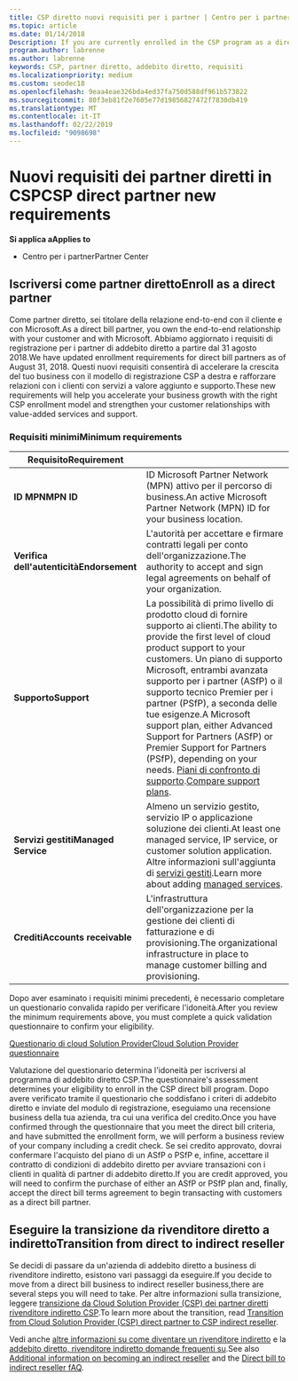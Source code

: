 ```yaml
---
title: CSP diretto nuovi requisiti per i partner | Centro per i partner
ms.topic: article
ms.date: 01/14/2018
Description: If you are currently enrolled in the CSP program as a direct partner, you should prepare to meet these updated support and services requirements.
program.author: labrenne
ms.author: labrenne
keywords: CSP, partner diretto, addebito diretto, requisiti
ms.localizationpriority: medium
ms.custom: seodec18
ms.openlocfilehash: 9eaa4eae326bda4ed37fa750d588df961b573822
ms.sourcegitcommit: 80f3eb81f2e7605e77d19856827472f7830db419
ms.translationtype: MT
ms.contentlocale: it-IT
ms.lasthandoff: 02/22/2019
ms.locfileid: "9098698"
---
```

# <a name="csp-direct-partner-new-requirements"></a><span data-ttu-id="c152a-103">Nuovi requisiti dei partner diretti in CSP</span><span class="sxs-lookup"><span data-stu-id="c152a-103">CSP direct partner new requirements</span></span>

**<span data-ttu-id="c152a-104">Si applica a</span><span class="sxs-lookup"><span data-stu-id="c152a-104">Applies to</span></span>**

- <span data-ttu-id="c152a-105">Centro per i partner</span><span class="sxs-lookup"><span data-stu-id="c152a-105">Partner Center</span></span>

## <a name="enroll-as-a-direct-partner"></a><span data-ttu-id="c152a-106">Iscriversi come partner diretto</span><span class="sxs-lookup"><span data-stu-id="c152a-106">Enroll as a direct partner</span></span>

<span data-ttu-id="c152a-107">Come partner diretto, sei titolare della relazione end-to-end con il cliente e con Microsoft.</span><span class="sxs-lookup"><span data-stu-id="c152a-107">As a direct bill partner, you own the end-to-end relationship with your customer and with Microsoft.</span></span> <span data-ttu-id="c152a-108">Abbiamo aggiornato i requisiti di registrazione per i partner di addebito diretto a partire dal 31 agosto 2018.</span><span class="sxs-lookup"><span data-stu-id="c152a-108">We have updated enrollment requirements for direct bill partners as of August 31, 2018.</span></span> <span data-ttu-id="c152a-109">Questi nuovi requisiti consentirà di accelerare la crescita del tuo business con il modello di registrazione CSP a destra e rafforzare relazioni con i clienti con servizi a valore aggiunto e supporto.</span><span class="sxs-lookup"><span data-stu-id="c152a-109">These new requirements will help you accelerate your business growth with the right CSP enrollment model and strengthen your customer relationships with value-added services and support.</span></span> 

### <a name="minimum-requirements"></a><span data-ttu-id="c152a-110">Requisiti minimi</span><span class="sxs-lookup"><span data-stu-id="c152a-110">Minimum requirements</span></span>

|**<span data-ttu-id="c152a-111">Requisito</span><span class="sxs-lookup"><span data-stu-id="c152a-111">Requirement</span></span>**|                             |
|--------------------------------|--------------------------------------------------------------|
|**<span data-ttu-id="c152a-112">ID MPN</span><span class="sxs-lookup"><span data-stu-id="c152a-112">MPN ID</span></span>**   |<span data-ttu-id="c152a-113">ID Microsoft Partner Network (MPN) attivo per il percorso di business.</span><span class="sxs-lookup"><span data-stu-id="c152a-113">An active Microsoft Partner Network (MPN) ID for your business location.</span></span>   |
|**<span data-ttu-id="c152a-114">Verifica dell'autenticità</span><span class="sxs-lookup"><span data-stu-id="c152a-114">Endorsement</span></span>**   |<span data-ttu-id="c152a-115">L'autorità per accettare e firmare contratti legali per conto dell'organizzazione.</span><span class="sxs-lookup"><span data-stu-id="c152a-115">The authority to accept and sign legal agreements on behalf of your organization.</span></span>|
|**<span data-ttu-id="c152a-116">Supporto</span><span class="sxs-lookup"><span data-stu-id="c152a-116">Support</span></span>**  |<span data-ttu-id="c152a-117">La possibilità di primo livello di prodotto cloud di fornire supporto ai clienti.</span><span class="sxs-lookup"><span data-stu-id="c152a-117">The ability to provide the first level of cloud product support to your customers.</span></span> <span data-ttu-id="c152a-118">Un piano di supporto Microsoft, entrambi avanzata supporto per i partner (ASfP) o il supporto tecnico Premier per i partner (PSfP), a seconda delle tue esigenze.</span><span class="sxs-lookup"><span data-stu-id="c152a-118">A Microsoft support plan, either Advanced Support for Partners (ASfP) or Premier Support for Partners (PSfP), depending on your needs.</span></span> <span data-ttu-id="c152a-119">[Piani di confronto di supporto](https://partner.microsoft.com/en-US/support/partnersupport).</span><span class="sxs-lookup"><span data-stu-id="c152a-119">[Compare support plans](https://partner.microsoft.com/en-US/support/partnersupport).</span></span> |
|**<span data-ttu-id="c152a-120">Servizi gestiti</span><span class="sxs-lookup"><span data-stu-id="c152a-120">Managed Service</span></span>**   |<span data-ttu-id="c152a-121">Almeno un servizio gestito, servizio IP o applicazione soluzione dei clienti.</span><span class="sxs-lookup"><span data-stu-id="c152a-121">At least one managed service, IP service, or customer solution application.</span></span> <span data-ttu-id="c152a-122">Altre informazioni sull'aggiunta di [servizi gestiti](https://partner.microsoft.com/en-US/business-opportunities/managed-services-provider).</span><span class="sxs-lookup"><span data-stu-id="c152a-122">Learn more about adding [managed services](https://partner.microsoft.com/en-US/business-opportunities/managed-services-provider).</span></span>|
|**<span data-ttu-id="c152a-123">Crediti</span><span class="sxs-lookup"><span data-stu-id="c152a-123">Accounts receivable</span></span>** |<span data-ttu-id="c152a-124">L'infrastruttura dell'organizzazione per la gestione dei clienti di fatturazione e di provisioning.</span><span class="sxs-lookup"><span data-stu-id="c152a-124">The organizational infrastructure in place to manage customer billing and provisioning.</span></span> 

<span data-ttu-id="c152a-125">Dopo aver esaminato i requisiti minimi precedenti, è necessario completare un questionario convalida rapido per verificare l'idoneità.</span><span class="sxs-lookup"><span data-stu-id="c152a-125">After you review the minimum requirements above, you must complete a quick validation questionnaire to confirm your eligibility.</span></span> 

[<span data-ttu-id="c152a-126">Questionario di cloud Solution Provider</span><span class="sxs-lookup"><span data-stu-id="c152a-126">Cloud Solution Provider questionnaire</span></span>](https://partner.microsoft.com/cloud-solution-provider/assessment)

<span data-ttu-id="c152a-127">Valutazione del questionario determina l'idoneità per iscriversi al programma di addebito diretto CSP.</span><span class="sxs-lookup"><span data-stu-id="c152a-127">The questionnaire's assessment determines your eligibility to enroll in the CSP direct bill program.</span></span> <span data-ttu-id="c152a-128">Dopo avere verificato tramite il questionario che soddisfano i criteri di addebito diretto e inviate del modulo di registrazione, eseguiamo una recensione business della tua azienda, tra cui una verifica del credito.</span><span class="sxs-lookup"><span data-stu-id="c152a-128">Once you have confirmed through the questionnaire that you meet the direct bill criteria, and have submitted the enrollment form, we will perform a business review of your company including a credit check.</span></span> <span data-ttu-id="c152a-129">Se sei credito approvato, dovrai confermare l'acquisto del piano di un ASfP o PSfP e, infine, accettare il contratto di condizioni di addebito diretto per avviare transazioni con i clienti in qualità di partner di addebito diretto.</span><span class="sxs-lookup"><span data-stu-id="c152a-129">If you are credit approved, you will need to confirm the purchase of either an ASfP or PSfP plan and, finally, accept the direct bill terms agreement to begin transacting with customers as a direct bill partner.</span></span>

## <a name="transition-from-direct-to-indirect-reseller"></a><span data-ttu-id="c152a-130">Eseguire la transizione da rivenditore diretto a indiretto</span><span class="sxs-lookup"><span data-stu-id="c152a-130">Transition from direct to indirect reseller</span></span>

<span data-ttu-id="c152a-131">Se decidi di passare da un'azienda di addebito diretto a business di rivenditore indiretto, esistono vari passaggi da eseguire.</span><span class="sxs-lookup"><span data-stu-id="c152a-131">If you decide to move from a direct bill business to indirect reseller business,there are several steps you will need to take.</span></span> <span data-ttu-id="c152a-132">Per altre informazioni sulla transizione, leggere [transizione da Cloud Solution Provider (CSP) dei partner diretti rivenditore indiretto CSP](transition-direct-to-indirect.md).</span><span class="sxs-lookup"><span data-stu-id="c152a-132">To learn more about the transition, read [Transition from Cloud Solution Provider (CSP) direct partner to CSP indirect reseller](transition-direct-to-indirect.md).</span></span> 

<span data-ttu-id="c152a-133">Vedi anche [altre informazioni su come diventare un rivenditore indiretto](https://assetsprod.microsoft.com/csp-directbill-to-indirect-transition.pdf) e la [addebito diretto, rivenditore indiretto domande frequenti su](https://assetsprod.microsoft.com/mpn/direct-bill-partner-faq.pdf).</span><span class="sxs-lookup"><span data-stu-id="c152a-133">See also [Additional information on becoming an indirect reseller](https://assetsprod.microsoft.com/csp-directbill-to-indirect-transition.pdf) and the [Direct bill to indirect reseller fAQ](https://assetsprod.microsoft.com/mpn/direct-bill-partner-faq.pdf).</span></span>
